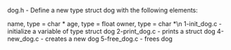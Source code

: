 dog.h - Define a new type struct dog with the following elements:

name, type = char *
age, type = float
owner, type = char *\n
1-init_dog.c -  initialize a variable of type struct dog
2-print_dog.c - prints a struct dog
4-new_dog.c - creates a new dog
5-free_dog.c - frees dog
